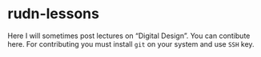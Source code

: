 # rudn-lessons
Here I will sometimes post lectures on “Digital Design”. You can contibute here. For contributing you must install `git` on your system and use `SSH` key.

